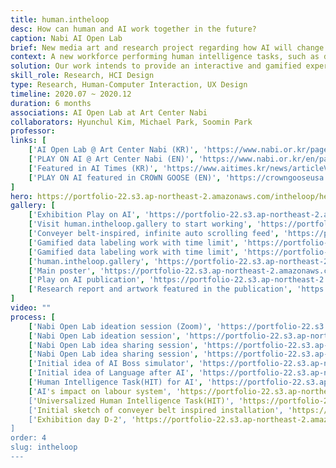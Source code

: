 ```yaml
---
title: human.intheloop
desc: How can human and AI work together in the future?
caption: Nabi AI Open Lab
brief: New media art and research project regarding how AI will change the way people work and the pyramid of society.
context: A new workforce performing human intelligence tasks, such as data labeling and annotation, has emerged in the fourth industrial revolution. Their efforts contribute to further refining artificial intelligence models designed to replace human labor.
solution: Our work intends to provide an interactive and gamified experience for the audience to perform such labor firsthand and visualize the compensations in return.
skill_role: Research, HCI Design
type: Research, Human-Computer Interaction, UX Design
timeline: 2020.07 ~ 2020.12
duration: 6 months
associations: AI Open Lab at Art Center Nabi
collaborators: Hyunchul Kim, Michael Park, Soomin Park
professor: 
links: [
    ['AI Open Lab @ Art Center Nabi (KR)', 'https://www.nabi.or.kr/page/board_view.php?brd_idx=1099&brd_id=lab'], 
    ['PLAY ON AI @ Art Center Nabi (EN)', 'https://www.nabi.or.kr/en/page/board_view.php?brd_idx=1091&brd_id=project'], 
    ['Featured in AI Times (KR)', 'https://www.aitimes.kr/news/articleView.html?idxno=22622'], 
    ['PLAY ON AI featured in CROWN GOOSE (EN)', 'https://crowngooseusa.com/blogs/crown-featured/crown-goose-x-art-center-nabi-play-on-ai']
]
hero: https://portfolio-22.s3.ap-northeast-2.amazonaws.com/intheloop/hero.jpg
gallery: [
    ['Exhibition Play on AI', 'https://portfolio-22.s3.ap-northeast-2.amazonaws.com/intheloop/g00.jpg'],
    ['Visit human.intheloop.gallery to start working', 'https://portfolio-22.s3.ap-northeast-2.amazonaws.com/intheloop/g0.jpg'],
    ['Conveyer belt-inspired, infinite auto scrolling feed', 'https://portfolio-22.s3.ap-northeast-2.amazonaws.com/intheloop/g1.jpg'],
    ['Gamified data labeling work with time limit', 'https://portfolio-22.s3.ap-northeast-2.amazonaws.com/intheloop/g2.jpg'],
    ['Gamified data labeling work with time limit', 'https://portfolio-22.s3.ap-northeast-2.amazonaws.com/intheloop/g3.jpg'],
    ['human.intheloop.gallery', 'https://portfolio-22.s3.ap-northeast-2.amazonaws.com/intheloop/g5.jpg'],
    ['Main poster', 'https://portfolio-22.s3.ap-northeast-2.amazonaws.com/intheloop/g6.jpg'],
    ['Play on AI publication', 'https://portfolio-22.s3.ap-northeast-2.amazonaws.com/intheloop/g7.jpg'],
    ['Research report and artwork featured in the publication', 'https://portfolio-22.s3.ap-northeast-2.amazonaws.com/intheloop/g8.jpg'],
]
video: ""                     
process: [
    ['Nabi Open Lab ideation session (Zoom)', 'https://portfolio-22.s3.ap-northeast-2.amazonaws.com/intheloop/p0.jpg'],
    ['Nabi Open Lab ideation session', 'https://portfolio-22.s3.ap-northeast-2.amazonaws.com/intheloop/p2.jpg'],
    ['Nabi Open Lab idea sharing session', 'https://portfolio-22.s3.ap-northeast-2.amazonaws.com/intheloop/p3.jpg'],
    ['Nabi Open Lab idea sharing session', 'https://portfolio-22.s3.ap-northeast-2.amazonaws.com/intheloop/p4.jpg'],
    ['Initial idea of AI Boss simulator', 'https://portfolio-22.s3.ap-northeast-2.amazonaws.com/intheloop/p5.jpg'],
    ['Initial idea of Language after AI', 'https://portfolio-22.s3.ap-northeast-2.amazonaws.com/intheloop/p6.jpg'],
    ['Human Intelligence Task(HIT) for AI', 'https://portfolio-22.s3.ap-northeast-2.amazonaws.com/intheloop/p7.jpg'],
    ['AI's impact on labour system', 'https://portfolio-22.s3.ap-northeast-2.amazonaws.com/intheloop/p8.jpg'],
    ['Universalized Human Intelligence Task(HIT)', 'https://portfolio-22.s3.ap-northeast-2.amazonaws.com/intheloop/p9.jpg'],
    ['Initial sketch of conveyer belt inspired installation', 'https://portfolio-22.s3.ap-northeast-2.amazonaws.com/intheloop/p10.jpg'],
    ['Exhibition day D-2', 'https://portfolio-22.s3.ap-northeast-2.amazonaws.com/intheloop/p11.jpg']
]
order: 4
slug: intheloop
---
```


